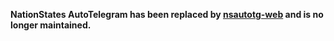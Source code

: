 **NationStates AutoTelegram has been replaced by [nsautotg-web](https://github.com/auralia/nsautotg-web) and is no longer maintained.**
